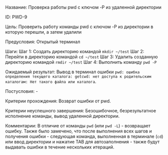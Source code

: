 Название:
    Проверка работы pwd с ключом -P из удаленной директории


ID:
    PWD-9


Цель:
    Проверить работу команды pwd с ключом -P из директории в которую перешли,
    а затем удалили


Предусловия:
    Открытый терминал


Шаги:
    Шаг 1: Создать директорию командой `mkdir ~/test`
    Шаг 2: Перейти в директорию  командой `cd ~/test`
    Шаг 3: Удалить созданную директорию командой `rmdir ~/test`
    Шаг 4: Выполнить команду `pwd -P`


Ожидаемый результат:
    Вывод в терминал ошибки `pwd: ошибка определения текущего каталога: getcwd: нет доступа к родительским каталогам: Нет такого файла или каталога`.


Постусловия:
    -


Критерии прохождения:
    Возврат ошибки от pwd.


Критерии неуспешного завершения:
    Безошибочное, безрезультатное исполнение команды, вывод удаленной директории.


Комментарии:
    В отличие от команды `pwd` (или `pwd -L`) - возвращает ошибку. 
    Также было замечено, что после выполнения всех шагов и получения ошибки - следующая команда, выполненная в терминале (`cd`) или ввод директории и нажатие TAB для автозаполнения - также будут выдавать ошибки в течение нескольких итераций. 